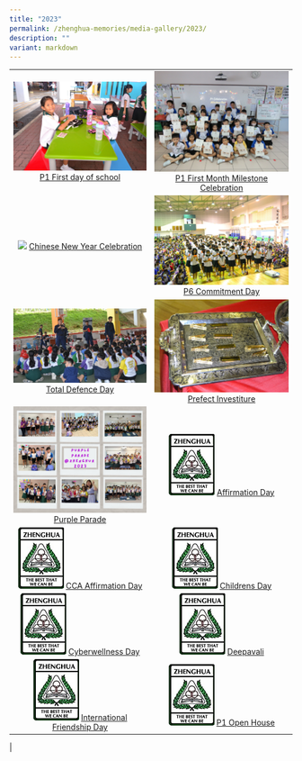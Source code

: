 ```yaml
---
title: "2023"
permalink: /zhenghua-memories/media-gallery/2023/
description: ""
variant: markdown
---
```

|                 |                                     |
|:-------------:|:----------------:|
| ![](/images/P1%20First%20Day.jpg) <a href="https://photos.app.goo.gl/M951aiUrnC8FF5R56" target="_blank"> P1 First day of school</a>      |![](/images/P1%20First%20Month.jpg)    <a href="https://photos.app.goo.gl/aYqYPncxvzmAmM1LA" target="_blank"> P1 First Month Milestone Celebration</a>
| ![](/images/Chinese%20New%20Year%202023.png) <a href="https://photos.app.goo.gl/S856sbmMsz3woUwaA" target="_blank"> Chinese New Year Celebration</a>      |![](/images/P6%20Commitment%20Day.jpg)    <a href="https://photos.app.goo.gl/pRcyVukaaTXkmh1g7" target="_blank"> P6 Commitment Day</a>
| ![](/images/total%20defence%20pri.jpg) <a href="https://photos.app.goo.gl/NxHMmwTShWp7M3Mn9" target="_blank"> Total Defence Day</a>      |![](/images/prefect%20investiture.jpg)    <a href="https://photos.app.goo.gl/T7eJpMvCcsukua718" target="_blank"> Prefect Investiture</a>
|![](/images/Purple_Parade_2023a.jpg) <a href="https://photos.app.goo.gl/nohZZkp8izbud89P6" target="_blank"> Purple Parade</a>|![](/images/Media%20gallery/2023/ZHPS_Sch_Logo.jpg) <a href="https://photos.app.goo.gl/sEKX8fES5i1qjnsP7" target="_blank"> Affirmation Day</a>
|![](/images/Media%20gallery/2023/ZHPS_Sch_Logo.jpg) <a href="https://photos.app.goo.gl/A4JhVxULyVC5F4dE8" target="_blank"> CCA Affirmation Day</a>|![](/images/Media%20gallery/2023/ZHPS_Sch_Logo.jpg) <a href="https://photos.app.goo.gl/tGDmwTa64aJyEdbK6" target="_blank"> Childrens Day</a>
|![](/images/Media%20gallery/2023/ZHPS_Sch_Logo.jpg) <a href="https://photos.app.goo.gl/Jn6UaPLMqfN7MejH7" target="_blank"> Cyberwellness Day</a>|![](/images/Media%20gallery/2023/ZHPS_Sch_Logo.jpg) <a href="https://photos.app.goo.gl/xq7gUni9Moj6EdGa7" target="_blank"> Deepavali</a>
|![](/images/Media%20gallery/2023/ZHPS_Sch_Logo.jpg) <a href="https://photos.app.goo.gl/6LYwHTejLYJ1dvwD8" target="_blank"> International Friendship Day</a>|![](/images/Media%20gallery/2023/ZHPS_Sch_Logo.jpg) <a href="https://photos.app.goo.gl/uvR2LEPx5AchNsgC7" target="_blank"> P1 Open House</a>
|